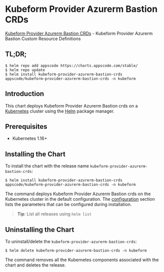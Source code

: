 # Kubeform Provider Azurerm Bastion CRDs

[Kubeform Provider Azurerm Bastion CRDs](https://github.com/kubeform) - Kubeform Provider Azurerm Bastion Custom Resource Definitions

## TL;DR;

```console
$ helm repo add appscode https://charts.appscode.com/stable/
$ helm repo update
$ helm install kubeform-provider-azurerm-bastion-crds appscode/kubeform-provider-azurerm-bastion-crds -n kubeform
```

## Introduction

This chart deploys Kubeform Provider Azurerm Bastion crds on a [Kubernetes](http://kubernetes.io) cluster using the [Helm](https://helm.sh) package manager.

## Prerequisites

- Kubernetes 1.16+

## Installing the Chart

To install the chart with the release name `kubeform-provider-azurerm-bastion-crds`:

```console
$ helm install kubeform-provider-azurerm-bastion-crds appscode/kubeform-provider-azurerm-bastion-crds -n kubeform
```

The command deploys Kubeform Provider Azurerm Bastion crds on the Kubernetes cluster in the default configuration. The [configuration](#configuration) section lists the parameters that can be configured during installation.

> **Tip**: List all releases using `helm list`

## Uninstalling the Chart

To uninstall/delete the `kubeform-provider-azurerm-bastion-crds`:

```console
$ helm delete kubeform-provider-azurerm-bastion-crds -n kubeform
```

The command removes all the Kubernetes components associated with the chart and deletes the release.



